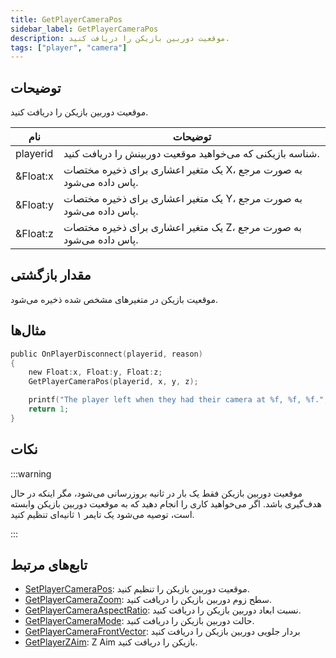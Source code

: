 ```yaml
---
title: GetPlayerCameraPos
sidebar_label: GetPlayerCameraPos
description: موقعیت دوربین بازیکن را دریافت کنید.
tags: ["player", "camera"]
---
```


## توضیحات

موقعیت دوربین بازیکن را دریافت کنید.

| نام      | توضیحات                                                             |
| -------- | ------------------------------------------------------------------- |
| playerid | شناسه بازیکنی که می‌خواهید موقعیت دوربینش را دریافت کنید.                |
| &Float:x | یک متغیر اعشاری برای ذخیره مختصات X، به صورت مرجع پاس داده می‌شود.       |
| &Float:y | یک متغیر اعشاری برای ذخیره مختصات Y، به صورت مرجع پاس داده می‌شود.       |
| &Float:z | یک متغیر اعشاری برای ذخیره مختصات Z، به صورت مرجع پاس داده می‌شود.       |

## مقدار بازگشتی

موقعیت بازیکن در متغیرهای مشخص شده ذخیره می‌شود.

## مثال‌ها

```c
public OnPlayerDisconnect(playerid, reason)
{
    new Float:x, Float:y, Float:z;
    GetPlayerCameraPos(playerid, x, y, z);

    printf("The player left when they had their camera at %f, %f, %f.", x, y, z);
    return 1;
}
```

## نکات

:::warning

موقعیت دوربین بازیکن فقط یک بار در ثانیه بروزرسانی می‌شود، مگر اینکه در حال هدف‌گیری باشد. اگر می‌خواهید کاری را انجام دهید که به موقعیت دوربین بازیکن وابسته است، توصیه می‌شود یک تایمر ۱ ثانیه‌ای تنظیم کنید.

:::

## تابع‌های مرتبط

- [SetPlayerCameraPos](SetPlayerCameraPos): موقعیت دوربین بازیکن را تنظیم کنید.
- [GetPlayerCameraZoom](GetPlayerCameraZoom): سطح زوم دوربین بازیکن را دریافت کنید.
- [GetPlayerCameraAspectRatio](GetPlayerCameraAspectRatio): نسبت ابعاد دوربین بازیکن را دریافت کنید.
- [GetPlayerCameraMode](GetplayerCameraMode): حالت دوربین بازیکن را دریافت کنید.
- [GetPlayerCameraFrontVector](GetPlayerCameraFrontVector): بردار جلویی دوربین بازیکن را دریافت کنید
- [GetPlayerZAim](GetPlayerZAim): Z Aim بازیکن را دریافت کنید.